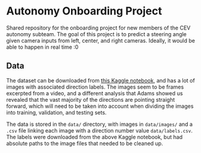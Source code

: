 # Autonomy Onboarding Project

Shared repository for the onboarding project for new members of the CEV autonomy subteam. The goal of this project is to predict a steering angle given camera inputs from left, center, and right cameras. Ideally, it would be able to happen in real time :0

## Data

The dataset can be downloaded from [this Kaggle notebook](https://www.kaggle.com/datasets/tusharcode/selfdriving-car-udacity), and has a lot of images with associated direction labels. The images seem to be frames excerpted from a video, and a different analysis that Adams showed us revealed that the vast majority of the directions are pointing straight forward, which will need to be taken into account when dividing the images into training, validation, and testing sets.

The data is stored in the `data/` directory, with images in `data/images/` and a `.csv` file linking each image with a direction number value `data/labels.csv`. The labels were downloaded from the above Kaggle notebook, but had absolute paths to the image files that needed to be cleaned up.
